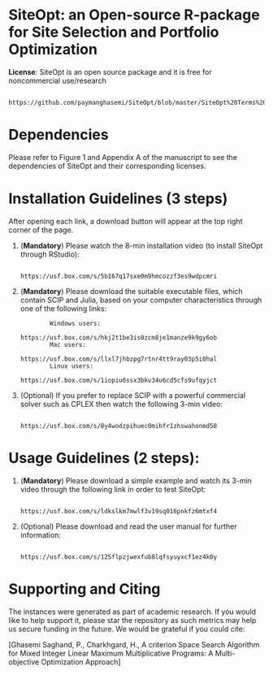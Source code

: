 # SiteOpt: an Open-source R-package for Site Selection and Portfolio Optimization
**License**:  SiteOpt is an open source package and it is free for noncommercial use/research 

                        https://github.com/paymanghasemi/SiteOpt/blob/master/SiteOpt%20Terms%20and%20Conditions.pdf

# Dependencies
Please refer to Figure 1 and Appendix A of the manuscript to see the dependencies of SiteOpt and their corresponding licenses.  
# Installation Guidelines (3 steps)
After opening each link, a download button will appear at the top right corner of the page.

1.  (**Mandatory**) Please watch the 8-min installation video (to install SiteOpt through RStudio): 

                         https://usf.box.com/s/5b167q17sxe0m9hmcozzf3es9wdpcmri 

  

2.  (**Mandatory**) Please download the suitable executable files, which contain SCIP and Julia, based on your computer characteristics through one of the following links: 

                Windows users: 
                        https://usf.box.com/s/hkj2t1be3is0zcm8je1manze9k9gy6ob 
                Mac users:
                        https://usf.box.com/s/llxl7jhbzpg7rtnr4tt9ray03p5i0hal 
                Linux users:
                         https://usf.box.com/s/1iopiu6ssx3bkv34u6cd5cfs9ufqyjct  
3.  (Optional) If you prefer to replace SCIP with a powerful commercial solver such as CPLEX then watch the following 3-min video:  

                         https://usf.box.com/s/8y4wodzpihuec0mihfr1zhswahonmd58 

# Usage Guidelines (2 steps): 

1.  (**Mandatory**) Please download a simple example and watch its 3-min video through the following link in order to test SiteOpt: 

                        https://usf.box.com/s/ldkslkm7mwlf3v19sq016pnkfz6mtxf4 

 

2.  (Optional) Please download and read the user manual for further information: 

                        https://usf.box.com/s/125flpzjwexfub8lqfsyuyxcf1ez4k0y 
# Supporting and Citing

The instances were generated as part of academic research. If you would like to help support it, please star the repository as such metrics may help us secure funding in the future. We would be grateful if you could cite:

[Ghasemi Saghand, P., Charkhgard, H., A criterion Space Search Algorithm for Mixed Integer Linear Maximum Multiplicative Programs: A Multi-objective Optimization Approach]
